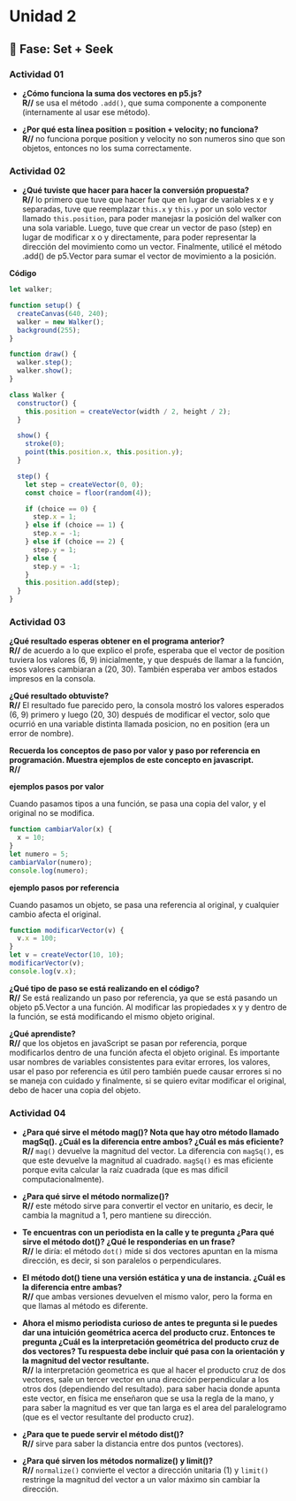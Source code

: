 # Unidad 2

## 🔎 Fase: Set + Seek

### Actividad 01

* **¿Cómo funciona la suma dos vectores en p5.js?      
  R//** se usa el método `.add()`, que suma componente a componente (internamente al usar ese método). 

* **¿Por qué esta línea position = position + velocity; no funciona?      
  R//** no funciona porque position y velocity no son numeros sino que son objetos, entonces no los suma correctamente. 

### Actividad 02

* **¿Qué tuviste que hacer para hacer la conversión propuesta?       
R//** lo primero que tuve que hacer fue que en lugar de variables x e y separadas, tuve que reemplazar `this.x` y `this.y` por un solo vector llamado `this.position`, para poder manejasr la posición del walker con una sola variable.
Luego, tuve que crear un vector de paso (step) en lugar de modificar x o y directamente, para poder representar la dirección del movimiento como un vector. Finalmente, utilicé el método .add() de p5.Vector para sumar el vector de movimiento a la posición.

**Código**
```js
let walker;

function setup() {
  createCanvas(640, 240);
  walker = new Walker();
  background(255);
}

function draw() {
  walker.step();
  walker.show();
}

class Walker {
  constructor() {
    this.position = createVector(width / 2, height / 2);
  }

  show() {
    stroke(0);
    point(this.position.x, this.position.y);
  }

  step() {
    let step = createVector(0, 0);
    const choice = floor(random(4));

    if (choice == 0) {
      step.x = 1;
    } else if (choice == 1) {
      step.x = -1;
    } else if (choice == 2) {
      step.y = 1;
    } else {
      step.y = -1;
    }
    this.position.add(step);
  }
}
```

### Actividad 03

**¿Qué resultado esperas obtener en el programa anterior?   
R//** de acuerdo a lo que explico el profe, esperaba que el vector de position tuviera los valores (6, 9) inicialmente, y que después de llamar a la función, esos valores cambiaran a (20, 30). También esperaba ver ambos estados impresos en la consola.

**¿Qué resultado obtuviste?   
R//**  El resultado fue parecido pero, la consola mostró los valores esperados (6, 9) primero y luego (20, 30) después de modificar el vector, solo que ocurrió en una variable distinta llamada posicion, no en position (era un error de nombre). 

**Recuerda los conceptos de paso por valor y paso por referencia en programación. Muestra ejemplos de este concepto en javascript.  
R//**  

**ejemplos pasos por valor**       

Cuando pasamos tipos a una función, se pasa una copia del valor, y el original no se modifica.
```js
function cambiarValor(x) {
  x = 10;
}
let numero = 5;
cambiarValor(numero);
console.log(numero); 
```
**ejemplo pasos por referencia**     

Cuando pasamos un objeto, se pasa una referencia al original, y cualquier cambio afecta el original.
```js
function modificarVector(v) {
  v.x = 100;
}
let v = createVector(10, 10);
modificarVector(v);
console.log(v.x); 
```

**¿Qué tipo de paso se está realizando en el código?     
R//** Se está realizando un paso por referencia, ya que se está pasando un objeto p5.Vector a una función. Al modificar las propiedades x y y dentro de la función, se está modificando el mismo objeto original.

**¿Qué aprendiste?   
R//** que los objetos en javaScript se pasan por referencia, porque modificarlos dentro de una función afecta el objeto original. Es importante usar nombres de variables consistentes para evitar errores, los valores, usar el paso por referencia es útil pero también puede causar errores si no se maneja con cuidado y finalmente, si se quiero evitar modificar el original, debo de hacer una copia del objeto. 

### Actividad 04

* **¿Para qué sirve el método mag()? Nota que hay otro método llamado magSq(). ¿Cuál es la diferencia entre ambos? ¿Cuál es más eficiente?    
  R//** `mag()` devuelve la magnitud del vector. La diferencia con `magSq()`, es que este devuelve la magnitud al cuadrado. `magSq()` es mas eficiente porque evita calcular la raíz cuadrada (que es mas dificil computacionalmente). 
  
* **¿Para qué sirve el método normalize()?     
  R//** este método sirve para convertir el vector en unitario, es decir, le cambia la magnitud a 1, pero mantiene su dirección.
  
* **Te encuentras con un periodista en la calle y te pregunta ¿Para qué sirve el método dot()? ¿Qué le responderías en un frase?    
  R//** le diría: el método `dot()` mide si dos vectores apuntan en la misma dirección, es decir, si son paralelos o perpendiculares. 
  
* **El método dot() tiene una versión estática y una de instancia. ¿Cuál es la diferencia entre ambas?     
  R//** que ambas versiones devuelven el mismo valor, pero la forma en que llamas al método es diferente.
  
* **Ahora el mismo periodista curioso de antes te pregunta si le puedes dar una intuición geométrica acerca del producto cruz. Entonces te pregunta ¿Cuál es la interpretación geométrica del producto cruz de dos vectores? Tu respuesta debe incluir qué pasa con la orientación y la magnitud del vector resultante.     
  R//** la interpretación geometrica es que al hacer el producto cruz de dos vectores, sale un tercer vector en una dirección perpendicular a los otros dos (dependiendo del resultado). para saber hacia donde apunta este vector, en física me enseñaron que se usa la regla de la mano, y para saber la magnitud es ver que tan larga es el area del paralelogramo (que es el vector resultante del producto cruz).
  
* **¿Para que te puede servir el método dist()?     
  R//** sirve para saber la distancia entre dos puntos (vectores).

* **¿Para qué sirven los métodos normalize() y limit()?     
  R//** `normalize()` convierte el vector a dirección unitaria (1) y `limit()` restringe la magnitud del vector a un valor máximo sin cambiar la dirección.
